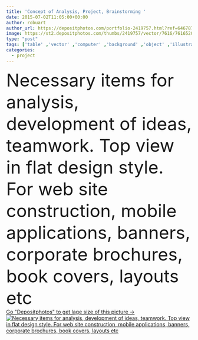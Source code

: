 ```yaml
---
title: 'Concept of Analysis, Project, Brainstorming '
date: 2015-07-02T11:05:00+00:00
author: robuart
author_url: https://depositphotos.com/portfolio-2419757.html?ref=64678756
image: https://st2.depositphotos.com/thumbs/2419757/vector/7616/76165209/api_thumb_450.jpg?forcejpeg=true
type: "post"
tags: ['table' ,'vector' ,'computer' ,'background' ,'object' ,'illustration' ,'design' ,'paper' ,'banner' ,'symbol' ,'creative' ,'concept' ,'icon' ,'corporate' ,'service' ,'communication' ,'mobile' ,'manager' ,'laptop' ,'notebook' ,'flat' ,'professional' ,'work' ,'internet' ,'pen' ,'letter' ,'document' ,'conference' ,'project' ,'discussion' ,'strategy' ,'online' ,'marketing' ,'tablet' ,'plan' ,'team' ,'media' ,'teamwork' ,'research' ,'analysis' ,'management' ,'coffe' ,'consultation' ,'resources' ,'partners' ,'partnership' ,'employment' ,'brainstorming' ,'banners' ,'analytic' ]
categories: 
  - project
---
```

<div aling="center">
            <font size="60"> Necessary items for analysis, development of ideas, teamwork. Top view in flat design style. For web site construction, mobile applications, banners, corporate brochures, book covers, layouts etc</font>   
</div>
<div>
    <a href='https://st2.depositphotos.com/thumbs/2419757/vector/7616/76165209/api_thumb_450.jpg?forcejpeg=true?ref=64678756' target=_blank > Go "Depositphotos" to get lage size of this picture ->
        <img href='https://st2.depositphotos.com/thumbs/2419757/vector/7616/76165209/api_thumb_450.jpg?forcejpeg=true?ref=64678756' src='https://st2.depositphotos.com/2419757/7616/v/950/depositphotos_76165209-stock-illustration-concept-of-analysis-project-brainstorming.jpg?forcejpeg=true' alt='Necessary items for analysis, development of ideas, teamwork. Top view in flat design style. For web site construction, mobile applications, banners, corporate brochures, book covers, layouts etc' >
    </a>
</div>
